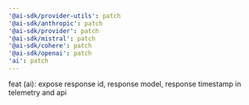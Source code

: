 ```yaml
---
'@ai-sdk/provider-utils': patch
'@ai-sdk/anthropic': patch
'@ai-sdk/provider': patch
'@ai-sdk/mistral': patch
'@ai-sdk/cohere': patch
'@ai-sdk/openai': patch
'ai': patch
---
```


feat (ai): expose response id, response model, response timestamp in telemetry and api

